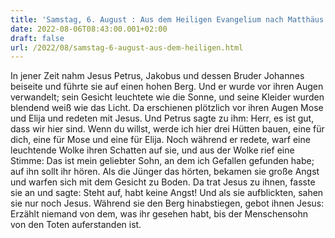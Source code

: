 ```yaml
---
title: 'Samstag, 6. August : Aus dem Heiligen Evangelium nach Matthäus - Mt 17,1-9.'
date: 2022-08-06T08:43:00.001+02:00
draft: false
url: /2022/08/samstag-6-august-aus-dem-heiligen.html
---
```


In jener Zeit nahm Jesus Petrus, Jakobus und dessen Bruder Johannes beiseite und führte sie auf einen hohen Berg. Und er wurde vor ihren Augen verwandelt; sein Gesicht leuchtete wie die Sonne, und seine Kleider wurden blendend weiß wie das Licht. Da erschienen plötzlich vor ihren Augen Mose und Elija und redeten mit Jesus. Und Petrus sagte zu ihm: Herr, es ist gut, dass wir hier sind. Wenn du willst, werde ich hier drei Hütten bauen, eine für dich, eine für Mose und eine für Elija. Noch während er redete, warf eine leuchtende Wolke ihren Schatten auf sie, und aus der Wolke rief eine Stimme: Das ist mein geliebter Sohn, an dem ich Gefallen gefunden habe; auf ihn sollt ihr hören. Als die Jünger das hörten, bekamen sie große Angst und warfen sich mit dem Gesicht zu Boden. Da trat Jesus zu ihnen, fasste sie an und sagte: Steht auf, habt keine Angst! Und als sie aufblickten, sahen sie nur noch Jesus. Während sie den Berg hinabstiegen, gebot ihnen Jesus: Erzählt niemand von dem, was ihr gesehen habt, bis der Menschensohn von den Toten auferstanden ist.
